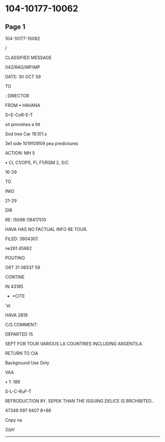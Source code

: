 # 104-10177-10062

## Page 1

104-10177-10062

/

CLASSIFIED MESSAGE

042/RAG/MP/MP

DATE: 30 OCT 59

TO

: DIRECTOR

FROM • HAVANA

S=E-CoR-E-T

sit pinnishes a litt

Sod tree Car 19.101.s

3e1 side 10191095i9 pea predictures

ACTION: MH 5

• Cl, C1/OPS, FI, F1/RQM 2, S/C

16-29

TO

INtO

21-29

DIR

RE: (5098 (18417510

HAVA HAS NO FACTUAL INFO RE TOUR.

FILED: 3904307.

ne261 45662

POUTINO

O6T 31 06537 59

CONTINE

IN 43185

- *CITE

'st.

HAVA 2819

C/S COMMENT:

DEPARTED 15

SEPT FOR TOUR VARIOUS LA COUNTRIES INCLUDING ARGENTILA.

RETURN TO CIA

Background Use Only

VAA

• 1: 189

S-L-C-RuF-T

REFRODUCTION 8Y. SEPEK THAN THE ISSUING DELICE IS BRCHIBITED..

47348 097 9407 8+88

Copy na

3/pV

---

